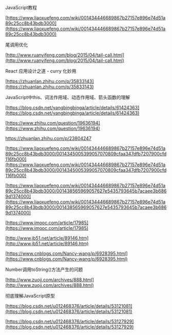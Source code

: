 JavaScript教程

[https://www.liaoxuefeng.com/wiki/001434446689867b27157e896e74d51a89c25cc8b43bdb3000](https://www.liaoxuefeng.com/wiki/001434446689867b27157e896e74d51a89c25cc8b43bdb3000)

尾调用优化

[http://www.ruanyifeng.com/blog/2015/04/tail-call.html](http://www.ruanyifeng.com/blog/2015/04/tail-call.html)

React 应用设计之道 - curry 化妙用

[https://zhuanlan.zhihu.com/p/35833143](https://zhuanlan.zhihu.com/p/35833143)

JavaScript中this、词法作用域、动态作用域、箭头函数的理解

[https://blog.csdn.net/yangbingbinga/article/details/61424363](https://blog.csdn.net/yangbingbinga/article/details/61424363)

[https://www.zhihu.com/question/19636194](https://www.zhihu.com/question/19636194)

https://zhuanlan.zhihu.com/p/23804247

[https://www.liaoxuefeng.com/wiki/001434446689867b27157e896e74d51a89c25cc8b43bdb3000/0014345005399057070809cfaa347dfb7207900cfd116fb000](https://www.liaoxuefeng.com/wiki/001434446689867b27157e896e74d51a89c25cc8b43bdb3000/0014345005399057070809cfaa347dfb7207900cfd116fb000)

[https://www.liaoxuefeng.com/wiki/001434446689867b27157e896e74d51a89c25cc8b43bdb3000/001438565969057627e5435793645b7acaee3b6869d1374000](https://www.liaoxuefeng.com/wiki/001434446689867b27157e896e74d51a89c25cc8b43bdb3000/001438565969057627e5435793645b7acaee3b6869d1374000)

[https://www.imooc.com/article/17985](https://www.imooc.com/article/17985)

[http://www.jb51.net/article/89146.htm](http://www.jb51.net/article/89146.htm)

[https://www.cnblogs.com/Nancy-wang/p/6928395.html](https://www.cnblogs.com/Nancy-wang/p/6928395.html)

Number调用toString\(\)方法产生的问题

[http://www.zuojj.com/archives/888.html](http://www.zuojj.com/archives/888.html)

彻底理解JavaScript原型

[https://blog.csdn.net/u012468376/article/details/53121081](https://blog.csdn.net/u012468376/article/details/53121081)

[https://blog.csdn.net/u012468376/article/details/53127929](https://blog.csdn.net/u012468376/article/details/53127929)


